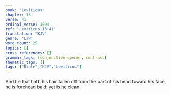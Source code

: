 ```yaml
---
book: "Leviticus"
chapter: 13
verse: 41
ordinal_verse: 3094
ref: "Leviticus 13:41"
translation: "KJV"
genre: "Law"
word_count: 25
topics: []
cross_references: []
grammar_tags: [conjunctive-opener, contrast]
thematic_tags: []
tags: ["Bible","KJV","Leviticus"]
---
```

And he that hath his hair fallen off from the part of his head toward his face, he is forehead bald: yet is he clean.
